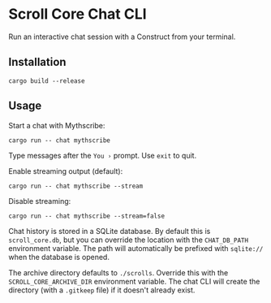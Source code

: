 # Scroll Core Chat CLI

Run an interactive chat session with a Construct from your terminal.

## Installation

```
cargo build --release
```

## Usage

Start a chat with Mythscribe:

```
cargo run -- chat mythscribe
```

Type messages after the `You ›` prompt. Use `exit` to quit.

Enable streaming output (default):

```
cargo run -- chat mythscribe --stream
```

Disable streaming:

```
cargo run -- chat mythscribe --stream=false
```

Chat history is stored in a SQLite database. By default this is
`scroll_core.db`, but you can override the location with the `CHAT_DB_PATH`
environment variable. The path will automatically be prefixed with
`sqlite://` when the database is opened.

The archive directory defaults to `./scrolls`. Override this with the
`SCROLL_CORE_ARCHIVE_DIR` environment variable. The chat CLI will create the
directory (with a `.gitkeep` file) if it doesn't already exist.
